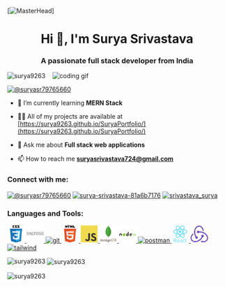 [![MasterHead](https://www.arkasoftwares.com/blog/wp-content/uploads/2021/01/header_banner-2.jpg)]
<h1 align="center">Hi 👋, I'm Surya Srivastava</h1>
<h3 align="center">A passionate full stack developer from India</h3>
<img align="right" alt="coding gif" width="400" src="https://www.wingstechsolutions.com/wp-content/uploads/2022/03/full-stack-development.gif">
<p align="left"> <img src="https://komarev.com/ghpvc/?username=surya9263&label=Profile%20views&color=0e75b6&style=flat" alt="surya9263" /> </p>

<p align="left"> <a href="https://twitter.com/@suryasr79765660" target="blank"><img src="https://img.shields.io/twitter/follow/@suryasr79765660?logo=twitter&style=for-the-badge" alt="@suryasr79765660" /></a> </p>

- 🌱 I’m currently learning **MERN Stack**

- 👨‍💻 All of my projects are available at [https://surya9263.github.io/SuryaPortfolio/](https://surya9263.github.io/SuryaPortfolio/)

- 💬 Ask me about **Full stack web applications**

- 📫 How to reach me **suryasrivastava724@gmail.com**

<h3 align="left">Connect with me:</h3>
<p align="left">
<a href="https://twitter.com/@suryasr79765660" target="blank"><img align="center" src="https://raw.githubusercontent.com/rahuldkjain/github-profile-readme-generator/master/src/images/icons/Social/twitter.svg" alt="@suryasr79765660" height="30" width="40" /></a>
<a href="https://linkedin.com/in/surya-srivastava-81a6b7176" target="blank"><img align="center" src="https://raw.githubusercontent.com/rahuldkjain/github-profile-readme-generator/master/src/images/icons/Social/linked-in-alt.svg" alt="surya-srivastava-81a6b7176" height="30" width="40" /></a>
<a href="https://instagram.com/srivastava_surya" target="blank"><img align="center" src="https://raw.githubusercontent.com/rahuldkjain/github-profile-readme-generator/master/src/images/icons/Social/instagram.svg" alt="srivastava_surya" height="30" width="40" /></a>
</p>

<h3 align="left">Languages and Tools:</h3>
<p align="left"> <a href="https://www.w3schools.com/css/" target="_blank" rel="noreferrer"> <img src="https://raw.githubusercontent.com/devicons/devicon/master/icons/css3/css3-original-wordmark.svg" alt="css3" width="40" height="40"/> </a> <a href="https://expressjs.com" target="_blank" rel="noreferrer"> <img src="https://raw.githubusercontent.com/devicons/devicon/master/icons/express/express-original-wordmark.svg" alt="express" width="40" height="40"/> </a> <a href="https://git-scm.com/" target="_blank" rel="noreferrer"> <img src="https://www.vectorlogo.zone/logos/git-scm/git-scm-icon.svg" alt="git" width="40" height="40"/> </a> <a href="https://www.w3.org/html/" target="_blank" rel="noreferrer"> <img src="https://raw.githubusercontent.com/devicons/devicon/master/icons/html5/html5-original-wordmark.svg" alt="html5" width="40" height="40"/> </a> <a href="https://developer.mozilla.org/en-US/docs/Web/JavaScript" target="_blank" rel="noreferrer"> <img src="https://raw.githubusercontent.com/devicons/devicon/master/icons/javascript/javascript-original.svg" alt="javascript" width="40" height="40"/> </a> <a href="https://www.mongodb.com/" target="_blank" rel="noreferrer"> <img src="https://raw.githubusercontent.com/devicons/devicon/master/icons/mongodb/mongodb-original-wordmark.svg" alt="mongodb" width="40" height="40"/> </a> <a href="https://nodejs.org" target="_blank" rel="noreferrer"> <img src="https://raw.githubusercontent.com/devicons/devicon/master/icons/nodejs/nodejs-original-wordmark.svg" alt="nodejs" width="40" height="40"/> </a> <a href="https://postman.com" target="_blank" rel="noreferrer"> <img src="https://www.vectorlogo.zone/logos/getpostman/getpostman-icon.svg" alt="postman" width="40" height="40"/> </a> <a href="https://reactjs.org/" target="_blank" rel="noreferrer"> <img src="https://raw.githubusercontent.com/devicons/devicon/master/icons/react/react-original-wordmark.svg" alt="react" width="40" height="40"/> </a> <a href="https://redux.js.org" target="_blank" rel="noreferrer"> <img src="https://raw.githubusercontent.com/devicons/devicon/master/icons/redux/redux-original.svg" alt="redux" width="40" height="40"/> </a> <a href="https://tailwindcss.com/" target="_blank" rel="noreferrer"> <img src="https://www.vectorlogo.zone/logos/tailwindcss/tailwindcss-icon.svg" alt="tailwind" width="40" height="40"/> </a> </p>

<p><img align="left" src="https://github-readme-stats.vercel.app/api/top-langs?username=surya9263&show_icons=true&locale=en&layout=compact" alt="surya9263" /></p>

<p>&nbsp;<img align="center" src="https://github-readme-stats.vercel.app/api?username=surya9263&show_icons=true&locale=en" alt="surya9263" /></p>

<p><img align="center" src="https://github-readme-streak-stats.herokuapp.com/?user=surya9263&" alt="surya9263" /></p>
